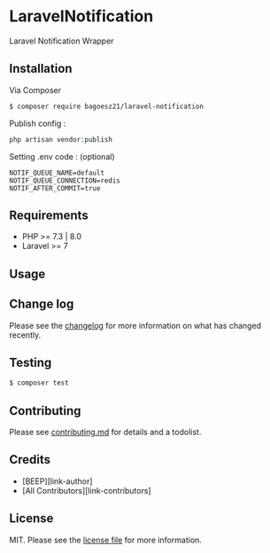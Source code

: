 # LaravelNotification

Laravel Notification Wrapper

## Installation

Via Composer

``` bash
$ composer require bagoesz21/laravel-notification
```

Publish config : 
```php
php artisan vendor:publish
```

Setting .env code : (optional)
```
NOTIF_QUEUE_NAME=default
NOTIF_QUEUE_CONNECTION=redis
NOTIF_AFTER_COMMIT=true
```

## Requirements
* PHP >= 7.3 | 8.0
* Laravel >= 7

## Usage

## Change log

Please see the [changelog](changelog.md) for more information on what has changed recently.

## Testing

``` bash
$ composer test
```

## Contributing

Please see [contributing.md](contributing.md) for details and a todolist.

## Credits

- [BEEP][link-author]
- [All Contributors][link-contributors]

## License

MIT. Please see the [license file](license.md) for more information.
